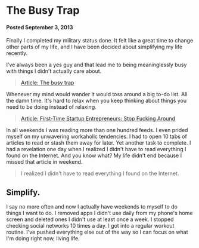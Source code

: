 # The Busy Trap
#### Posted September 3, 2013

Finally I completed my military status done. It felt like a great time to change other parts of my life, and I have been decided about simplifying my life recently.

I've always been a yes guy and that lead me to being meaninglessly busy with things I didn't actually care about.

> [Article: The busy trap](http://opinionator.blogs.nytimes.com/2012/06/30/the-busy-trap/)

Whenever my mind would wander it would toss around a big to-do list. All the damn time. It's hard to relax when you keep thinking about things you need to be doing instead of relaxing.

> [Article: First-Time Startup Entrepreneurs: Stop Fucking Around](http://techcrunch.com/2012/08/05/first-time-startup-entrepreneurs-stop-fucking-around/)

In all weekends I was reading more than one hundred feeds. I even prided myself on my unwavering workaholic tendencies. I had to open 10 tabs of articles to read or stash them away for later. Yet another task to complete. I had a revelation one day when I realized I didn't have to read everything I found on the Internet. And you know what? My life didn't end because I missed that article in weekend.

> I realized I didn't have to read everything I found on the Internet.

## Simplify.

I say no more often and now I actually have weekends to myself to do things I want to do. I removed apps I didn't use daily from my phone's home screen and deleted ones I didn't use at least once a week. I stopped checking social networks 10 times a day. I got into a regular workout routine.
I've pushed everything else out of the way so I can focus on what I'm doing right now, living life.